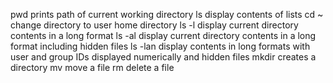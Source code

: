 pwd prints path of current working directory
ls display contents of lists
cd ~ change directory to user home directory
ls -l display current directory contents in a long format
ls -al display current directory contents in a long format including hidden files
ls -lan display contents in long formats with user and group IDs displayed numerically and hidden files
mkdir creates a directory
mv move a file
rm delete a file

